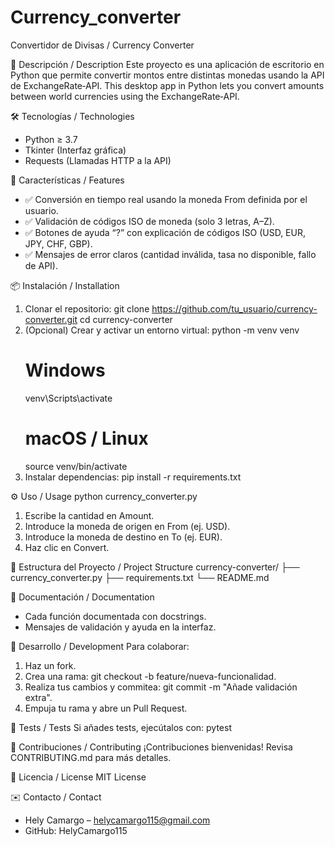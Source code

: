 # Currency_converter

Convertidor de Divisas / Currency Converter

📖 Descripción / Description
Este proyecto es una aplicación de escritorio en Python que permite convertir montos entre distintas monedas usando la API de ExchangeRate‑API.
This desktop app in Python lets you convert amounts between world currencies using the ExchangeRate‑API.

🛠️ Tecnologías / Technologies
- Python ≥ 3.7
- Tkinter (Interfaz gráfica)
- Requests (Llamadas HTTP a la API)

🚀 Características / Features
- ✅ Conversión en tiempo real usando la moneda From definida por el usuario.
- ✅ Validación de códigos ISO de moneda (solo 3 letras, A–Z).
- ✅ Botones de ayuda “?” con explicación de códigos ISO (USD, EUR, JPY, CHF, GBP).
- ✅ Mensajes de error claros (cantidad inválida, tasa no disponible, fallo de API).

📦 Instalación / Installation
1. Clonar el repositorio:
   git clone https://github.com/tu_usuario/currency-converter.git
   cd currency-converter
2. (Opcional) Crear y activar un entorno virtual:
   python -m venv venv
   # Windows
   venv\Scripts\activate
   # macOS / Linux
   source venv/bin/activate
3. Instalar dependencias:
   pip install -r requirements.txt

⚙️ Uso / Usage
python currency_converter.py
1. Escribe la cantidad en Amount.
2. Introduce la moneda de origen en From (ej. USD).
3. Introduce la moneda de destino en To (ej. EUR).
4. Haz clic en Convert.

📄 Estructura del Proyecto / Project Structure
currency-converter/
├── currency_converter.py
├── requirements.txt
└── README.md

📝 Documentación / Documentation
- Cada función documentada con docstrings.
- Mensajes de validación y ayuda en la interfaz.

🔧 Desarrollo / Development
Para colaborar:
1. Haz un fork.
2. Crea una rama: git checkout -b feature/nueva-funcionalidad.
3. Realiza tus cambios y commitea: git commit -m "Añade validación extra".
4. Empuja tu rama y abre un Pull Request.

🧪 Tests / Tests
Si añades tests, ejecútalos con:
pytest

🤝 Contribuciones / Contributing
¡Contribuciones bienvenidas! Revisa CONTRIBUTING.md para más detalles.

📜 Licencia / License
MIT License

✉️ Contacto / Contact
- Hely Camargo – helycamargo115@gmail.com
- GitHub: HelyCamargo115

